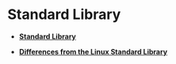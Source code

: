 # Standard Library<a name="EN-US_TOPIC_0000001111039548"></a>

-   **[Standard Library](kernel-lite-small-lib-standard.md)**  

-   **[Differences from the Linux Standard Library](kernel-lite-small-lib-differ.md)**  


